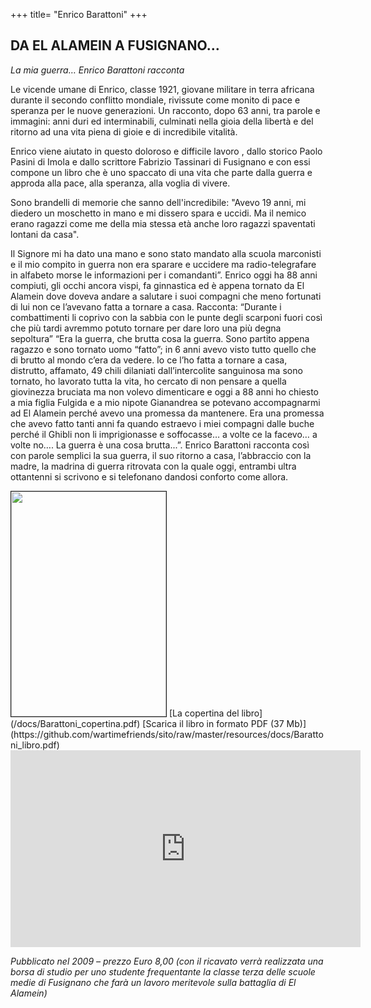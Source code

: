+++
title= "Enrico Barattoni"
+++


## DA EL ALAMEIN A FUSIGNANO…

*La mia guerra… Enrico Barattoni racconta*

Le vicende umane di Enrico, classe 1921, giovane militare in terra africana durante il secondo conflitto mondiale, rivissute come monito di pace e speranza per le nuove generazioni. Un racconto, dopo 63 anni, tra parole e immagini: anni duri ed interminabili, culminati nella gioia della libertà e del ritorno ad una vita piena di gioie e di incredibile vitalità.


Enrico viene aiutato in questo doloroso e difficile lavoro , dallo storico Paolo Pasini di Imola e dallo scrittore Fabrizio Tassinari di Fusignano e con essi compone un libro che è uno spaccato di una vita che parte dalla guerra e approda alla pace, alla speranza, alla voglia di vivere. 

 Sono brandelli di memorie che sanno dell'incredibile: "Avevo 19 anni, mi diedero un moschetto in mano e mi dissero spara e uccidi. Ma il nemico erano ragazzi come me della mia stessa età anche loro ragazzi spaventati lontani da casa". 

 Il Signore mi ha dato una mano e sono stato mandato alla scuola marconisti e il mio compito in guerra non era sparare e uccidere ma radio-telegrafare in alfabeto morse le informazioni per i comandanti”.
Enrico oggi ha 88 anni compiuti, gli occhi ancora vispi, fa ginnastica ed è appena tornato da El Alamein dove doveva andare a salutare i suoi compagni che meno fortunati di lui non ce l’avevano fatta a tornare a casa. Racconta: “Durante i combattimenti li coprivo con la sabbia con le punte degli scarponi fuori così che più tardi avremmo potuto tornare per dare loro una più degna sepoltura”
 “Era la guerra, che brutta cosa la guerra. Sono partito appena ragazzo e sono tornato uomo “fatto”; in 6 anni avevo visto tutto quello che di brutto al mondo c’era da vedere.
 Io ce l’ho fatta a tornare a casa, distrutto, affamato, 49 chili dilaniati dall’intercolite sanguinosa ma sono tornato, ho lavorato tutta la vita, ho cercato di non pensare a quella giovinezza bruciata ma non volevo dimenticare e oggi a 88 anni ho chiesto a mia figlia Fulgida e a mio nipote Gianandrea se potevano accompagnarmi ad El Alamein perché avevo una promessa da mantenere. Era una promessa che avevo fatto tanti anni fa quando estraevo i miei compagni dalle buche perché il Ghibli non li imprigionasse e soffocasse… a volte ce la facevo… a volte no…. La guerra è una cosa brutta...”.
Enrico Barattoni racconta così con parole semplici la sua guerra, il suo ritorno a casa, l’abbraccio con la madre, la madrina di guerra ritrovata con la quale oggi, entrambi ultra ottantenni si scrivono e si telefonano dandosi conforto come allora.
 
<img src="/images/files/Barattoni.JPG" border="1" bordercolor="black" width="248" height="360"> 
[La copertina del libro](/docs/Barattoni_copertina.pdf)
[Scarica il libro in formato PDF (37 Mb)](https://github.com/wartimefriends/sito/raw/master/resources/docs/Barattoni_libro.pdf)

<iframe width="560" height="315" src="https://www.youtube.com/embed/mHi3bs49XBg" frameborder="0" allowfullscreen></iframe>

*Pubblicato nel 2009 – prezzo Euro 8,00 (con il ricavato verrà realizzata una borsa di studio per uno studente frequentante la classe terza delle scuole medie di Fusignano che farà un lavoro meritevole sulla battaglia di El Alamein)*
